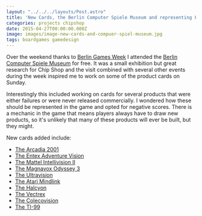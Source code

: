 ```yaml
---
layout: "../../../layouts/Post.astro"
title: 'New Cards, the Berlin Computer Spiele Museum and representing Failure'
categories: projects chipshop
date: 2015-04-27T00:00:00.000Z
image: images/image-new-cards-and-compuer-spiel-museum.jpg
tags: boardgames gamedesign
---
```


Over the weekend thanks to [Berlin Games Week](https://www.gamesweekberlin.com/) I attended the <a href="https://www.computerspielemuseum.de/" target="_blank">Berlin Computer Spiele Museum</a> for free. It was a small exhibition but great research for Chip Shop and the visit combined with several other events during the week inspired me to work on some of the product cards on Sunday.

Interestingly this included working on cards for several products that were either failures or were never released commercially. I wondered how these should be represented in the game and opted for negative scores. There is a mechanic in the game that means players always have to draw new products, so it's unlikely that many of these products will ever be built, but they might.

New cards added include:<ul><li>[The Arcadia 2001](/card/product/arcadia-2001)</li><li>[The Entex Adventure Vision](/card/product/entex-adventure-vision)</li><li>[The Mattel Intellivision II](/card/product/mattel-intellivision-ii)</li><li>[The Magnavox Odyssey 3](/card/product/magnavox-odyssey-3)</li><li>[The Ultravision](/card/product/ultravision)</li><li>[The Atari Mindlink](/card/product/atari-mindlink)</li><li>[The Halcyon](/card/product/halcyon)</li><li>[The Vectrex](/card/product/vectrex)</li><li>[The Colecovision](/card/product/colecovision)</li><li>[The TI-99](/card/product/ti-99)</li></ul>
